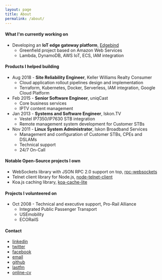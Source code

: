 ```yaml
---
layout: page
title: About
permalink: /about/
---
```


#### What I'm currently working on
- Developing an **IoT edge gateway platform**, <a href="https://www.edgebind.io">Edgebind</a>
  - Greenfield project based on Amazon Web Services
  - Lambda, DynamoDB, AWS IoT, ECS, IAM integration

#### Products I helped building
- Aug 2018 - **Site Reliability Engineer**, Keller Williams Realty Consumer
  - Cloud application rollout pipelines design and implementation
  - Terraform, Kubernetes, Docker, Serverless, IAM integration, Google Cloud Platform
- Feb 2015 - **Senior Software Engineer**, uniqCast
  - Core business services
  - IPTV content management
- Jan 2013 - **Systems and Software Engineer**, Iskon.TV
  - Vestel IP7350/IP7630 STB integration
  - Remote management system development for Customer STBs
- Nov 2011 - **Linux System Administrator**, Iskon Broadband Services
  - Management and configuration of Customer STBs, CPEs and DSLAMs
  - Technical support
  - 24/7 On-Call

#### Notable Open-Source projects I own
- WebSockets library with JSON RPC 2.0 support on top, <a href="https://github.com/elpheria/rpc-websockets">rpc-websockets</a>
- Telnet client library for Node.js, <a href="https://github.com/mkozjak/node-telnet-client">node-telnet-client</a>
- Koa.js caching library, <a href="https://github.com/mkozjak/koa-cache-lite">koa-cache-lite</a>

#### Projects I volunteered on
- Oct 2008 - Technical and executive support, Pro-Rail Alliance
  - Integrated Public Passenger Transport
  - USEmobility
  - ECORailS

#### Contact
- <a target="_blank" href="https://www.linkedin.com/in/{{ site.linkedin_username }}">linkedin</a>
- <a target="_blank" href="https://www.twitter.com/{{ site.twitter_username }}">twitter</a>
- <a target="_blank" href="http://fb.me/{{ site.facebook_username }}">facebook</a>
- <a href="mailto:kozjakm1@gmail.com" target="_blank">email</a>
- <a target="_blank" href="https://www.github.com/{{ site.github_username }}">github</a>
- <a target="_blank" href="https://www.last.fm/user/{{ site.lastfm_username }}">lastfm</a>
- <a target="_blank" href="https://mario.kozjak.io/online-cv">online-cv</a>